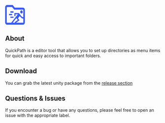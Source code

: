 <img src="Editor/Resources/quickpathicon.svg" width="64" height="64"/>

## About
QuickPath is a editor tool that allows you to set up directories as menu items for quick and easy access to important folders.

## Download
You can grab the latest unity package from the [release section]()

## Questions & Issues
If you encounter a bug or have any questions, please feel free to open an issue with the appropriate label.